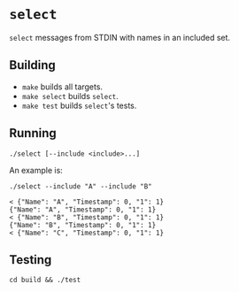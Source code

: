 # `select`

`select` messages from STDIN with names in an included set.

## Building

* `make` builds all targets.
* `make select` builds `select`.
* `make test` builds `select`'s tests.

## Running

```
./select [--include <include>...]
```

An example is:

```
./select --include "A" --include "B"

< {"Name": "A", "Timestamp": 0, "1": 1}
{"Name": "A", "Timestamp": 0, "1": 1}
< {"Name": "B", "Timestamp": 0, "1": 1}
{"Name": "B", "Timestamp": 0, "1": 1}
< {"Name": "C", "Timestamp": 0, "1": 1}
```

## Testing

```
cd build && ./test
```
